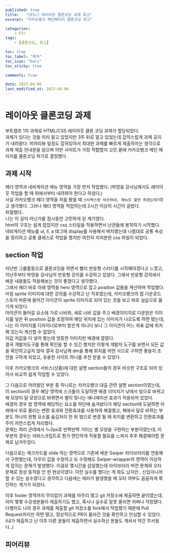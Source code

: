```yaml
---
published: true
title:   "[Etc] 레이아웃 클론코딩 과제 회고"
excerpt: "카카오뱅크 메인페이지 클론코딩 회고"

categories:
    - Etc
tags:
    - [클론코딩, 회고]

toc: true
toc_label: "목차"
toc_icon: "bars"
toc_sticky: true

comments: true

date: 2023-04-06
last_modified_at: 2023-04-06
---
```


# 레이아웃 클론코딩 과제

부트캠프 1차 과제로 HTML/CSS 레이아웃 클론 코딩 과제가 할당되었다.  
과제가 있다는 것을 미리 알고 있었지만 3주 뒤로 알고 있었는데 갑작스럽게 과제 공지가 내려왔다. 피어리뷰 일정도 잡혀있어서 최대한 과제를 빠르게 제출하자는 생각으로 과제 제출 안내문을 읽으며 어떤 사이트가 가장 적합할지 고민 끝에 카카오뱅크 메인 페이지를 클론코딩 하기로 결정했다.  

## 과제 시작

헤더 영역과 네비게이션 메뉴 영역을 가장 먼저 작업했다. (박영웅 강사님께서도 레이아웃 작업을 할 때 위에서부터 내려와야 한다고 하셨다.)  
사실 카카오뱅크 헤더 영역을 처음 봤을 때 `스타벅스랑 비슷하네, 메뉴도 할만 하겠는데?`라고 생각했다. 그러나 헤더 영역을 작업하는데 2시간 이상의 시간이 걸렸다.  
좌절했다..  
나는 이 길이 아닌가를 잠시동안 고민하게 된 계기였다.  
html의 구조는 쉽게 잡았지만 css 스타일을 적용하면서 난관들에 봉착하기 시작했다.  
네비게이션 메뉴를 ul, li, a 태그에 display를 사용해서 배치했는데 나름대로 공통 속성을 정리하고 공통 클래스로 작업을 했지만 여전히 지저분한 css 파일이 되었다.


## section 작업

지난번 그룹활동으로 클론코딩을 하면서 빨리 반응형 스터디를 시작해야겠다고 느꼈고, 지난주부터 박영웅 강사님의 반응형 강의를 수강하고 있었다. 그래서 반응형 강의에서 배운 내용들도 적용해보는 것이 좋겠다고 생각했다.  
그래서 헤더 바로 아래 영역을 hero 영역으로 잡고 position 값들을 계산하며 작업했다.  
마침 sprite 이미지에 대한 강의를 수강하고 난 직후였는데, 카카오뱅크의 앱 다운로드 스토어 버튼에 들어간 아이콘이 sprite 이미지로 되어 있는 것을 보고 바로 실습으로 옮기게 되었다.  
아이콘이 들어갈 요소에 가로 너비와, 세로 너비 값을 주고 배경이미지로 다운받은 이미지를 넣은 뒤 position 값을 조정하여 해당 위치에 있는 이미지가 나오도록 하면 됐는데, 나는 이 이미지를 디자이너로부터 받은게 아니다 보니 그 아이콘이 어느 좌표 값에 위치해 있는지 계산할 수 없었다.  
이값 저값을 다 넣어 봤는데 엉뚱한 이미지만 배경에 깔렸다.  
결국 개발자도구를 통해 확인을 할 수 있긴 했지만 이렇게 개발자 도구를 보면서 모든 값을 확인하고싶지 않아 결국 강사님께 dm을 통해 위치를 어떤 식으로 구하면 좋을지 조언을 구하게 되었고, 유용한 사이트 하나를 추천 받을 수 있었다.

이후 카카오뱅크의 서비스(상품)에 대한 설명 section들의 경우 비슷한 구조로 되어 있어서 비교적 쉽게 작업할 수 있었다.

그 다음으로 어려웠던 부분 중 하나로는 카카오뱅크 대출 관련 설명 section이였는데, 이 section의 경우 해당 영역에 스크롤이 도달하면 배경 이미지가 낮에서 밤으로 바뀌고 해 모양이 달 모양으로 바뀌면서 별이 빛나는 애니메이션 효과가 적용되어 있었다.  
배경의 경우 밤 영역에 해당하는 요소를 하단에 숨겨놨다가 해당 section에 도달하면 아래에서 위로 올리는 변환 효과와 전환효과를 사용하여 해결했고, 해에서 달로 바뀌는 부분도 하나의 원형 요소를 숨김처리 한 뒤 밤으로 변경 될 때 위치를 변환하고 전환효과를 주어 자연스럽게 처리했다.  
문제는 여러 군데에서 1~2px로 반짝반짝 거리는 별 모양을 구현하는 부분이였는데, 이 부분의 경우는 자바스크립트로 뭔가 랜던하게 적용할 필요를 느껴서 추후 해결해야할 문제로 남겨두었다.  

다음으로는 체크카드를 slide 하는 영역으로 기존에 배운 Swiper 라이브러리를 연동해서 구현했는데, 아무리 값을 수정하고 또 수정해도 Swiper-wrapper의 영역이 이상하게 잡히는 문제가 발생했다. 이걸로 몇시간을 삽질했는데 라이브러리 버전 문제와 오타 문제로 정상 동작을 안 한 현상이였다. 이런 실수를 했다는 게 화도 났지만.. 신입이니까 할 수 있는 실수였다고 생각하고 다음에는 에러가 발생했을 때 오타 여부도 꼼꼼하게 확인하는 계기가 되었다.  

이후 footer 영역까지 무리없이 과제를 마무리 했고 git 저장소에 제출하면 끝이였는데, 이미 몇몇 수강생분들이 제출하기도 했고, 혹시나 실수로 잘못 올리면 어쩌나 걱정됐다. 다행이도 나의 경우 과제를 제출할 git 저장소를 fork해서 작업했기 때문에 Pull Request까지만 하면 됐고, 정상적으로 PR이 올라간 것을 확인하고 안심할 수 있었다.(내가 제출하고 난 이후 다른 분들이 제출하면서 실수하신 분들도 계셔서 약간 무서웠다..)

## 피어리뷰 